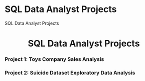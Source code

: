 # SQL Data Analyst Projects
SQL Data Analyst Projects

<h1 align="center">SQL Data Analyst Projects</h1>

<h3>Project 1: Toys Company Sales Analysis</h3>

<h3>Project 2: Suicide Dataset Exploratory Data Analysis</h3>
